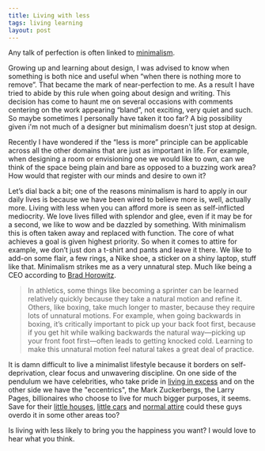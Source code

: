 ```yaml
---
title: Living with less
tags: living learning
layout: post
---
```


Any talk of perfection is often linked to [minimalism](http://www.becomingminimalist.com/).

Growing up and learning about design, I was advised to know when something is both nice and useful when “when there is nothing more to remove”. That became the mark of near-perfection to me. As a result I have tried to abide by this rule when going about design and writing. This decision has come to haunt me on several occasions with comments centering on the work appearing “bland”, not exciting, very quiet and such. So maybe sometimes I personally have taken it too far? A big possibility given i'm not much of a designer but minimalism doesn't just stop at design.
<!--more-->
Recently I have wondered if the “less is more” principle can be applicable across all the other domains that are just as important in life. For example, when designing a room or envisioning one we would like to own, can we think of the space being plain and bare as opposed to a buzzing work area? How would that register with our minds and desire to own it?

Let’s dial back a bit; one of the reasons minimalism is hard to apply in our daily lives is because we have been wired to believe more is, well, actually more. Living with less when you can afford more is seen as self-inflicted mediocrity. We love lives filled with splendor and glee, even if it may be for a second, we like to wow and be dazzled by something. With minimalism this is often taken away and replaced with function. The core of what achieves a goal is given highest priority. So when it comes to attire for example, we don’t just don a t-shirt and pants and leave it there. We like to add-on some flair, a few rings, a Nike shoe, a sticker on a shiny laptop, stuff like that. Minimalism strikes me as a very unnatural step. Much like being a CEO according to [Brad Horowitz](http://legend.co.zw/bhorowitz.com).

> In athletics, some things like becoming a sprinter can be learned relatively quickly because they take a natural motion and refine it. Others, like boxing, take much longer to master, because they require lots of unnatural motions. For example, when going backwards in boxing, it’s critically important to pick up your back foot first, because if you get hit while walking backwards the natural way—picking up your front foot first—often leads to getting knocked cold. Learning to make this unnatural motion feel natural takes a great deal of practice.

It is damn difficult to live a minimalist lifestyle because it borders on self-deprivation, clear focus and unwavering discipline. On one side of the pendulum we have celebrities, who take pride in [living in excess](http://www.somethingawful.com/d/news/thirteen-worst-instances.php) and on the other side we have the "eccentrics", the Mark Zuckerbergs, the Larry Pages, billionaires who choose to live for much bigger purposes, it seems. Save for their [little houses](http://www.forbes.com/sites/kashmirhill/2011/05/06/mark-zuckerbergs-modest-new-7-million-home-disappoints/2/), [little cars](http://www.autoevolution.com/news/facebook-ceo-mark-zuckerberg-drives-an-acura-tsx-25276.html) and [normal attire](http://gizmodo.com/5830132/the-evolution-of-steve-jobs-clothing/gallery/1) could these guys overdo it in some other areas too?

Is living with less likely to bring you the happiness you want? I would love to hear what you think.